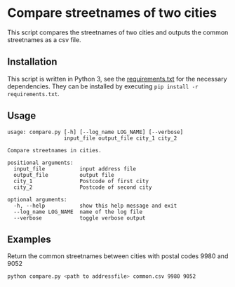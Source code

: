 # Compare streetnames of two cities
This script compares the streetnames of two cities and outputs the common streetnames as a csv file.

## Installation
This script is written in Python 3, see the [requirements.txt](../requirements.txt) for the necessary dependencies. They can be installed by executing `pip install -r requirements.txt`.

## Usage
```
usage: compare.py [-h] [--log_name LOG_NAME] [--verbose]
                  input_file output_file city_1 city_2

Compare streetnames in cities.

positional arguments:
  input_file           input address file
  output_file          output file
  city_1               Postcode of first city
  city_2               Postcode of second city

optional arguments:
  -h, --help           show this help message and exit
  --log_name LOG_NAME  name of the log file
  --verbose            toggle verbose output
```

## Examples
Return the common streetnames between cities with postal codes 9980 and 9052
```bash
python compare.py <path to addressfile> common.csv 9980 9052
```

